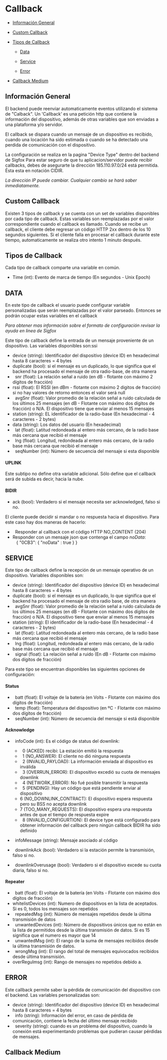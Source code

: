# Callback

-	[Información General](#información-general)

-	[Custom Callback](#custom-callback)
        
-	[Tipos de Callback](#tipos-de-callback)

	-	[Data](#data)
	
	-	[Service](#service)
	
	-	[Error](#error)
	
-	[Callback Medium](#callback-medium)
        
Información General
-------------------

El backend puede reenviar automaticamente eventos utilizando el sistema de "Calback".
Un 'Callback' es una petición http que contiene la información del dispositivo, además de otras variables que son enviadas a una plataforma y/o servidor.

El callback se dispara cuando un mensaje de un dispositivo es recibido, cuando una locación ha sido estimada o cuando se ha detectado una perdida de comunicación con el dispositivo. 

La configuración se realiza en la pagina  "Device Type" dentro del backend de Sigfox
Para estar seguro de que tu aplicacion/servidor puede recibir callbacks, debes de asegurarte la dirección 185.110.97.0/24 está permitida. Ésta esta en notación CIDIR.

*La dirección IP puede cambiar. Cualquier cambio se hará saber inmediatamente.*

Custom Callback
---------------

Existen 3 tipos de callback y se cuenta con un set de variables disponibles por cada tipo de callback.
Estas variables son reemplazadas por el valor correspondiente cuando el callback es llamado.
Cuando se recibe un callback, el cliente debe regresar un código HTTP 2xx dentro de los 10 segundos siguientes. Si el cliente falla en procesar el callback durante este tiempo, automaticamente se realiza otro intento 1 minuto después. 

Tipos de Callback
-----------------

Cada tipo de callback comparte una variable en común. 

-	Time (int): Evento de marca de tiempo (En segundos - Unix Epoch)


## DATA

En este tipo de callback el usuario puede configurar variable personalizadas que serán reemplazadas por el valor parseado. Entonces se podrán ocupar estas variables en el callback

*Para obtener mas información sobre el formato de configuración revisar la ayuda en linea de Sigfox*

Este tipo de callback define la entrada de un mensaje proveniente de un dispositivo. Las variables disponibles son:ssi
-    device (string): Identificador del dispositivo (device ID) en hexadecimal hasta 8 caracteres = 4 bytes
-    duplicate (bool): <verdadero> si el mensaje es un duplicado, lo que significa que el backend ha procesado el mensaje de
        otra radio-base, <falso> de otra manera
-    snr (float): La relación señal a ruido (en dB - flotante con máximo 2 dígitos de fracción)
-    rssi (float): El RSSI (en dBm - flotante con máximo 2 digitos de fracción) si no hay valores de retorno entonces el valor 			será null
-    avgSnr (float): Valor promedio de la relación señal a ruido calculada de los últimos 25 mensajes (en dB -  Flotante con 			máximo dos dígitos de fracción) o N/A. El dispositivo tiene que enviar al menos 15 mensajes
-    station (string): EL identificador de la radio-base (En hexadecimal - 4 caracteres - 2 bytes)
-    data (string): Los datos del usuario (En hexadecimal) 
-    lat (float): Latitud redondeada al entero más cercano, de la radio base más cercana que recibió el mensaje
-    lng (float): Longitud, redondeada al entero más cercano, de la radio base más cercana que recibió el mensaje
-    seqNumber (int): Número de secuencia del mensaje si esta disponible
        
#### UPLINK

Este subtipo no define otra variable adicional. Sólo define que el callback será de subida es decir, hacia la nube.

#### BIDIR

-    ack (bool): Verdadero si el mensaje necesita ser acknowledged, falso si no.

El cliente puede decidir si mandar o no respuesta hacia el dispositivo. Para este caso hay dos maneras de hacerlo:

-    Responder al callback con el código HTTP NO_CONTENT (204)
-    Responder con un mensaje json que contenga el campo *noData*:
                { "0CB3":
                        {
                                "noData" : true
                        }
                }


## SERVICE

Este tipo de callback define la recepción de un mensaje operativo de un dispositivo. Variables disponibles son:

-    device (string): Identificador del dispositivo (device ID) en hexadecimal hasta 8 caracteres = 4 bytes
-    duplicate (bool): <verdadero> si el mensaje es un duplicado, lo que significa que el backend ha procesado el mensaje de 		otra radio base, <falso> de otra manera
-    avgSnr (float): Valor promedio de la relación señal a ruido calculada de los últimos 25 mensajes (en dB -  Flotante con 		máximo dos dígitos de fracción) o N/A. El dispositivo tiene que enviar al menos 15 mensajes
-    station (string): El identificador de la radio-base (En hexadecimal - 4 caracteres - 2 bytes)
-    lat (float): Latitud redondeada al entero más cercano, de la radio base más cercana que recibió el mensaje
-    lng (float): Longitud, redondeada al entero más cercano, de la radio base más cercana que recibió el mensaje
-    signal (float): La relación señal a ruido (En dB - Flotante con máximo dos dígitos de fracción)	

Para este tipo se encuentran disponibles las siguientes opciones de configuración:

#### Status

-    batt (float): El voltaje de la batería (en Volts - Flotante con máximo dos dígitos de fracción)
-    temp (float): Temperatura del dispositivo (en ºC - Flotante con máximo dos dígitos de fracción)
-    seqNumber (int): Número de secuencia del mensaje si está disponible


#### Acknowledge

-    infoCode (int): Es el código de status del downlink:

	-    0 (ACKED) recibi: La estación emitió la respuesta
	-    1 (NO_ANSWER): El cliente no dió ninguna respuesta
	-    2 (INVALID_PAYLOAD): La información enviada al dispositivo es inválida
	-    3 (OVERRUN_ERROR): El dispositivo excedió su cuota de mensajes downlink 
	-    4 (NETWORK_ERROR): No fué posible transmitir la respuesta
	-    5 (PENDING): Hay un código que está pendiente enviar al dispositivo
	-    6 (NO_DOWNLINK_CONTRACT): El dispositivo espera respuesta pero su BSS no acepta downlink
	-    7 (TOO_MANY_REQUESTS): El dispositivo espera una respuesta antes de que el tiempo de respuesta expire
	-    8 (INVALID_CONFIGURTION): El device type está configurado para obtener información del callback pero ningún
	       callback BIDIR ha sido definido
-    infoMessage (string): Mensaje asociado al código
-    downlinkAck (bool): Verdadero si la estación permite la transmisión, falso si no.
-    downlinkOverusage (bool): Verdadero si el dispositivo excede su cuota diaria, falso si no.

#### Repeater

-    batt (float): El voltaje de la batería (en Volts - Flotante con máximo dos dígitos de fracción)
-    whitelistDevices (int): Numero de dispositivos en la lista de aceptados. Si es 0, todos los mensajes son repetidos
-    repeatedMsg (int): Número de mensajes repetidos desde la última transmisión de datos
-    unwantedDevices (int): Número de dispositivos únicos  que no están en la lista de permitidos desde la última transmisión
	de datos. Si es 15 significa que el numero es mayor que 14
-    unwantedMsg (int): El rango de la suma de mensajes recibidos desde la última transmisión de datos.
-    wrongMsg (int): El rango del total de mensajes equivocados recibidos desde última transmisión.
-    overRegulmsg (int): Rango de mensajes no repetidos debido a.

## ERROR

Este callback permite saber la pérdida de comunicación del dispositivo con el backend. Las variables personalizadas son:

-    device (string): Identificador del dispositivo (device ID) en hexadecimal hasta 8 caracteres = 4 bytes
-    info (string): Información del error, en caso de pérdida de comunicación, contiene la fecha del último mensaje recibido
-    severity (string): <ERROR> cuando es un problema del dispositivo, <WARN> cuando la conexión está experimentando problemas 		que pudieran causar pérdidas de mensajes.


Callback Medium
---------------

